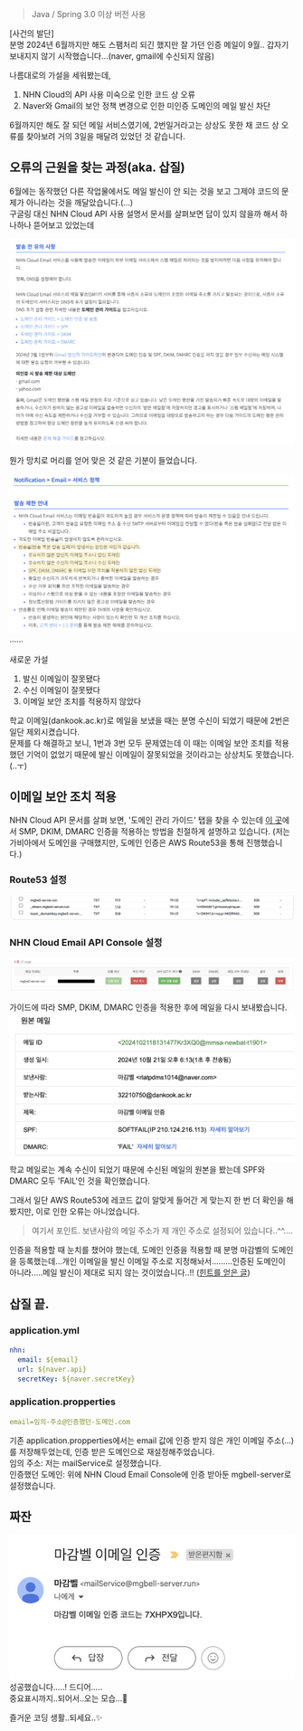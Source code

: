 > Java / Spring 3.0 이상 버전 사용<br>


[사건의 발단] <br>
분명 2024년 6월까지만 해도 스팸처리 되긴 했지만 잘 가던 인증 메일이 9월.. 갑자기 보내지지 않기 시작했습니다...(naver, gmail에 수신되지 않음)

나름대로의 가설을 세워봤는데,<br>
1. NHN Cloud의 API 사용 미숙으로 인한 코드 상 오류
2. Naver와 Gmail의 보안 정책 변경으로 인한 미인증 도메인의 메일 발신 차단

6월까지만 해도 잘 되던 메일 서비스였기에, 2번일거라고는 상상도 못한 채 코드 상 오류를 찾아보려 거의 3일을 매달려 있었던 것 같습니다.

## 오류의 근원을 찾는 과정(aka. 삽질)
6월에는 동작했던 다른 작업물에서도 메일 발신이 안 되는 것을 보고 그제야 코드의 문제가 아니라는 것을 깨달았습니다.(...) <br>
구글링 대신 NHN Cloud API 사용 설명서 문서를 살펴보면 답이 있지 않을까 해서 하나하나 뜯어보고 있었는데


![NHN Cloud API 사용 설명서](../assets/img/nhn-cloud.png)

뭔가 망치로 머리를 얻어 맞은 것 같은 기분이 들었습니다.<br>

![NHN Cloud API 사용 설명서-2](../assets/img/nhn-cloud-2.png)
......<br><br>
새로운 가설<br>
1. 발신 이메일이 잘못됐다
2. 수신 이메일이 잘못됐다
3. 이메일 보안 조치를 적용하지 않았다

학교 이메일(dankook.ac.kr)로 메일을 보냈을 때는 분명 수신이 되었기 때문에 2번은 일단 제외시켰습니다.<br>
문제를 다 해결하고 보니, 1번과 3번 모두 문제였는데 이 때는 이메일 보안 조치를 적용했던 기억이 없었기 때문에 발신 이메일이 잘못되었을 것이라고는 상상치도 못했습니다.(..ㅜ)

## 이메일 보안 조치 적용
NHN Cloud API 문서를 살펴 보면, '도메인 관리 가이드' 탭을 찾을 수 있는데 [이 곳](https://docs.nhncloud.com/ko/Notification/Email/ko/smtp-guide/)에서 SMP, DKIM, DMARC 인증을 적용하는 방법을 친절하게 설명하고 있습니다. (저는 가비아에서 도메인을 구매했지만, 도메인 인증은 AWS Route53을 통해 진행했습니다.)

### Route53 설정
![route53-setting](../assets/img/route53-setting.png)

### NHN Cloud Email API Console 설정
![인증받은 도메인](../assets/img/verified-domain.png)

가이드에 따라 SMP, DKIM, DMARC 인증을 적용한 후에 메일을 다시 보내봤습니다.
![수신 된 이메일 원본 보기](../assets/img/email.png)
학교 메일로는 계속 수신이 되었기 때문에 수신된 메일의 원본을 봤는데 SPF와 DMARC 모두 'FAIL'인 것을 확인했습니다.

그래서 일단 AWS Route53에 레코드 값이 알맞게 들어간 게 맞는지 한 번 더 확인을 해봤지만, 이로 인한 오류는 아니었습니다.

> 여기서 포인트. 보낸사람의 메일 주소가 제 개인 주소로 설정되어 있습니다..^^....

인증을 적용할 때 눈치를 챘어야 했는데, 도메인 인증을 적용할 때 분명 마감벨의 도메인을 등록했는데...개인 이메일을 발신 이메일 주소로 지정해놔서.........인증된 도메인이 아니라.....메일 발신이 제대로 되지 않는 것이었습니다..!! ([힌트를 얻은 글](https://www.cloudflare.com/ko-kr/learning/dns/dns-records/dns-dmarc-record/))

## 삽질 끝.
### application.yml
```yaml
nhn:
  email: ${email}
  url: ${naver.api}
  secretKey: ${naver.secretKey}
```
### application.propperties
```yaml
email=임의-주소@인증했던-도메인.com
```
기존 application.propperties에서는 email 값에 인증 받지 않은 개인 이메일 주소(...)를 저장해두었는데, 인증 받은 도메인으로 재설정해주었습니다.<br>
임의 주소: 저는 mailService로 설정했습니다.<br>
인증했던 도메인: 위에 NHN Cloud Email Console에 인증 받아둔 mgbell-server로 설정했습니다.


## 짜잔
![이메일 인증 성공](../assets/img/mail-recieve-success.png)
성공했습니다.....! 드디어.....<br>
중요표시까지..되어서..오는 모습...🥵

즐거운 코딩 생활..되세요..✨